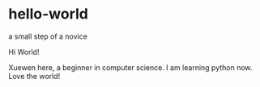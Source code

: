 # hello-world
a small step of a novice

Hi World!

Xuewen here, a beginner in computer science. I am learning python now. Love the world!
